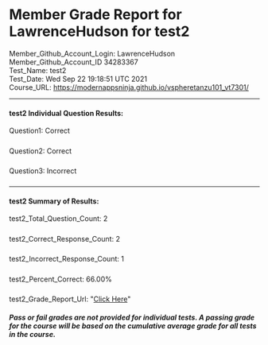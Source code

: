 # Member Grade Report for LawrenceHudson for test2  
   
Member_Github_Account_Login: LawrenceHudson  
Member_Github_Account_ID 34283367  
Test_Name: test2  
Test_Date: Wed Sep 22 19:18:51 UTC 2021  
Course_URL: https://modernappsninja.github.io/vspheretanzu101_vt7301/  
   
---  
#### test2 Individual Question Results:  
Question1: Correct  
#####  
Question2: Correct  
#####  
Question3: Incorrect  
#####  
---  
#### test2 Summary of Results:  
test2_Total_Question_Count: 2  
#####  
test2_Correct_Response_Count: 2  
#####  
test2_Incorrect_Response_Count: 1  
#####  
test2_Percent_Correct: 66.00%  
#####  
test2_Grade_Report_Url: "[Click Here](https://github.com/modernappsninjas/LawrenceHudson/blob/main/static/userdata/courses/vspheretanzu101_vt7301/grade_report.pr1307.test2.md)"
##### Pass or fail grades are not provided for individual tests. A passing grade for the course will be based on the cumulative average grade for all tests in the course.  
